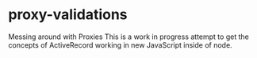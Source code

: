 # proxy-validations
Messing around with Proxies
This is a work in progress attempt to get the concepts of ActiveRecord working in new JavaScript inside of node.

